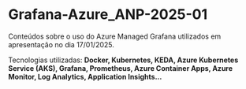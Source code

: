 # Grafana-Azure_ANP-2025-01
Conteúdos sobre o uso do Azure Managed Grafana utilizados em apresentação no dia 17/01/2025.

Tecnologias utilizadas: **Docker, Kubernetes, KEDA, Azure Kubernetes Service (AKS), Grafana, Prometheus, Azure Container Apps, Azure Monitor, Log Analytics, Application Insights...**
